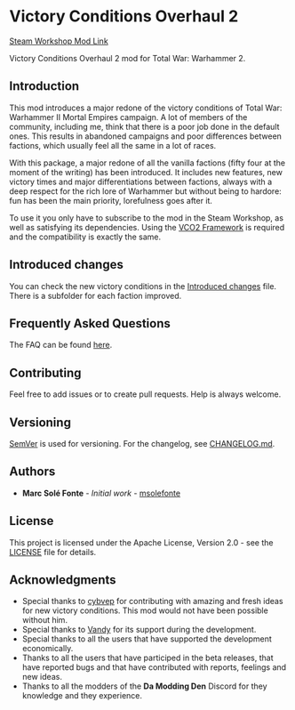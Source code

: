 # Victory Conditions Overhaul 2

[Steam Workshop Mod Link](#)

Victory Conditions Overhaul 2 mod for Total War: Warhammer 2.

## Introduction

This mod introduces a major redone of the victory conditions of Total War: Warhammer II Mortal Empires campaign. A lot 
of members of the community, including me, think that there is a poor job done in the default ones. This results in 
abandoned campaigns and poor differences between factions, which usually feel all the same in a lot of races.

With this package, a major redone of all the vanilla factions (fifty four at the moment of the writing) has been 
introduced. It includes new features, new victory times and major differentiations between factions, always with a deep 
respect for the rich lore of Warhammer but without being to hardore: fun has been the main priority, lorefulness goes 
after it.

To use it you only have to subscribe to the mod in the Steam Workshop, as well as satisfying its dependencies. Using the 
[VCO2 Framework](https://www.github.com/msolefonte/tww2-vco2-framework/) is required and the compatibility is exactly 
the same.

## Introduced changes

You can check the new victory conditions in the [Introduced changes](docs/README.md) file. There is a subfolder for each 
faction improved.

## Frequently Asked Questions

The FAQ can be found [here](https://www.github.com/msolefonte/tww2-vco2-framework/docs/faq.md). 

## Contributing

Feel free to add issues or to create pull requests. Help is always welcome.

## Versioning

[SemVer](http://semver.org/) is used for versioning. For the changelog, see [CHANGELOG.md](CHANGELOG.md). 

## Authors

* **Marc Solé Fonte** - *Initial work* - [msolefonte](https://github.com/msolefonte)

## License

This project is licensed under the Apache License, Version 2.0 - see the [LICENSE](LICENSE) file for details.

## Acknowledgments

* Special thanks to [cybvep](https://steamcommunity.com/profiles/76561198329779166/) for contributing with amazing and
fresh ideas for new victory conditions. This mod would not have been possible without him.
* Special thanks to [Vandy](https://github.com/chadvandy) for its support during the development.
* Special thanks to all the users that have supported the development economically.
* Thanks to all the users that have participed in the beta releases, that have reported bugs and that have contributed
with reports, feelings and new ideas.
* Thanks to all the modders of the **Da Modding Den** Discord for they knowledge and they experience.
